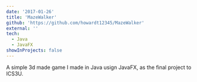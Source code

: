 ```yaml
---
date: '2017-01-26'
title: 'MazeWalker'
github: 'https://github.com/howardt12345/MazeWalker'
external: ''
tech: 
  - Java
  - JavaFX
showInProjects: false
---
```

A simple 3d made game I made in Java usign JavaFX, as the final project to ICS3U. 